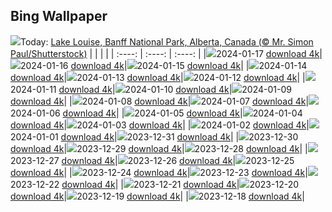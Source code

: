 ## Bing Wallpaper
![](./wallpaper/2024-01-17.jpg)Today: [Lake Louise, Banff National Park, Alberta, Canada (© Mr. Simon Paul/Shutterstock)](./wallpaper/2024-01-17.jpg)
|      |      |      |
| :----: | :----: | :----: |
|![](./wallpaper/2024-01-17_sm.jpg)2024-01-17 [download 4k](./wallpaper/2024-01-17.jpg)|![](./wallpaper/2024-01-16_sm.jpg)2024-01-16 [download 4k](./wallpaper/2024-01-16.jpg)|![](./wallpaper/2024-01-15_sm.jpg)2024-01-15 [download 4k](./wallpaper/2024-01-15.jpg)|
|![](./wallpaper/2024-01-14_sm.jpg)2024-01-14 [download 4k](./wallpaper/2024-01-14.jpg)|![](./wallpaper/2024-01-13_sm.jpg)2024-01-13 [download 4k](./wallpaper/2024-01-13.jpg)|![](./wallpaper/2024-01-12_sm.jpg)2024-01-12 [download 4k](./wallpaper/2024-01-12.jpg)|
|![](./wallpaper/2024-01-11_sm.jpg)2024-01-11 [download 4k](./wallpaper/2024-01-11.jpg)|![](./wallpaper/2024-01-10_sm.jpg)2024-01-10 [download 4k](./wallpaper/2024-01-10.jpg)|![](./wallpaper/2024-01-09_sm.jpg)2024-01-09 [download 4k](./wallpaper/2024-01-09.jpg)|
|![](./wallpaper/2024-01-08_sm.jpg)2024-01-08 [download 4k](./wallpaper/2024-01-08.jpg)|![](./wallpaper/2024-01-07_sm.jpg)2024-01-07 [download 4k](./wallpaper/2024-01-07.jpg)|![](./wallpaper/2024-01-06_sm.jpg)2024-01-06 [download 4k](./wallpaper/2024-01-06.jpg)|
|![](./wallpaper/2024-01-05_sm.jpg)2024-01-05 [download 4k](./wallpaper/2024-01-05.jpg)|![](./wallpaper/2024-01-04_sm.jpg)2024-01-04 [download 4k](./wallpaper/2024-01-04.jpg)|![](./wallpaper/2024-01-03_sm.jpg)2024-01-03 [download 4k](./wallpaper/2024-01-03.jpg)|
|![](./wallpaper/2024-01-02_sm.jpg)2024-01-02 [download 4k](./wallpaper/2024-01-02.jpg)|![](./wallpaper/2024-01-01_sm.jpg)2024-01-01 [download 4k](./wallpaper/2024-01-01.jpg)|![](./wallpaper/2023-12-31_sm.jpg)2023-12-31 [download 4k](./wallpaper/2023-12-31.jpg)|
|![](./wallpaper/2023-12-30_sm.jpg)2023-12-30 [download 4k](./wallpaper/2023-12-30.jpg)|![](./wallpaper/2023-12-29_sm.jpg)2023-12-29 [download 4k](./wallpaper/2023-12-29.jpg)|![](./wallpaper/2023-12-28_sm.jpg)2023-12-28 [download 4k](./wallpaper/2023-12-28.jpg)|
|![](./wallpaper/2023-12-27_sm.jpg)2023-12-27 [download 4k](./wallpaper/2023-12-27.jpg)|![](./wallpaper/2023-12-26_sm.jpg)2023-12-26 [download 4k](./wallpaper/2023-12-26.jpg)|![](./wallpaper/2023-12-25_sm.jpg)2023-12-25 [download 4k](./wallpaper/2023-12-25.jpg)|
|![](./wallpaper/2023-12-24_sm.jpg)2023-12-24 [download 4k](./wallpaper/2023-12-24.jpg)|![](./wallpaper/2023-12-23_sm.jpg)2023-12-23 [download 4k](./wallpaper/2023-12-23.jpg)|![](./wallpaper/2023-12-22_sm.jpg)2023-12-22 [download 4k](./wallpaper/2023-12-22.jpg)|
|![](./wallpaper/2023-12-21_sm.jpg)2023-12-21 [download 4k](./wallpaper/2023-12-21.jpg)|![](./wallpaper/2023-12-20_sm.jpg)2023-12-20 [download 4k](./wallpaper/2023-12-20.jpg)|![](./wallpaper/2023-12-19_sm.jpg)2023-12-19 [download 4k](./wallpaper/2023-12-19.jpg)|
|![](./wallpaper/2023-12-18_sm.jpg)2023-12-18 [download 4k](./wallpaper/2023-12-18.jpg)|